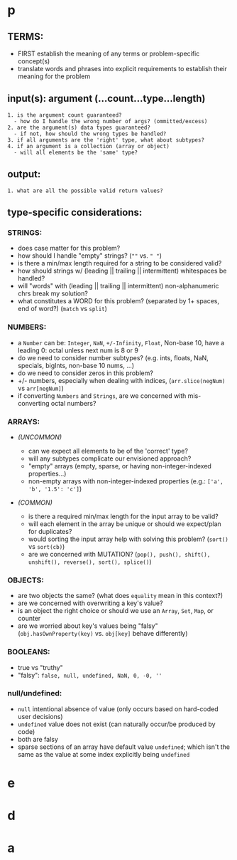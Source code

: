 # p


## TERMS:
- FIRST establish the meaning of any terms or problem-specific concept(s)
- translate words and phrases into explicit requirements to establish their meaning for the problem

## input(s): argument (...count...type...length)

    1. is the argument count guaranteed?
      - how do I handle the wrong number of args? (ommitted/excess)
    2. are the argument(s) data types guaranteed?
      - if not, how should the wrong types be handled?
    3. if all arguments are the 'right' type, what about subtypes?
    4. if an argument is a collection (array or object)
      - will all elements be the 'same' type?

## output:

    1. what are all the possible valid return values?

## type-specific considerations:

### STRINGS:

- does case matter for this problem?
- how should I handle "empty" strings? (`""` vs. `" "`)
- is there a min/max length required for a string to be considered valid?
- how should strings w/ (leading || trailing || intermittent) whitespaces be handled?
- will "words" with (leading || trailing || intermittent) non-alphanumeric chrs break my solution?
- what constitutes a WORD for this problem? (separated by 1+ spaces, end of word?) (`match` vs `split`)

### NUMBERS:

- a `Number` can be: `Integer`, `NaN`, `+/-Infinity`, `Float`, Non-base 10, have a leading 0: octal unless next num is 8 or 9
- do we need to consider number subtypes? (e.g. ints, floats, NaN, specials, bigInts, non-base 10 nums, ...)
- do we need to consider zeros in this problem?
- +/- numbers, especially when dealing with indices, (`arr.slice(negNum)` vs `arr[negNum]`)
- if converting `Numbers` and `Strings`, are we concerned with mis-converting octal numbers?

### ARRAYS:

- _(UNCOMMON)_
  - can we expect all elements to be of the 'correct' type?
  - will any subtypes complicate our envisioned approach?
  - "empty" arrays (empty, sparse, or having non-integer-indexed properties...)
  - non-empty arrays with non-integer-indexed properties (e.g.: `['a', 'b', '1.5': 'c']`)

- _(COMMON)_
  - is there a required min/max length for the input array to be valid?
  - will each element in the array be unique or should we expect/plan for duplicates?
  - would sorting the input array help with solving this problem? (`sort()` vs `sort(cb)`)
  - are we concerned with MUTATION? (`pop(), push(), shift(), unshift(), reverse(), sort(), splice()`)

### OBJECTS:

- are two objects the same? (what does `equality` mean in this context?)
- are we concerned with overwriting a key's value?
- is an object the right choice or should we use an `Array`, `Set`, `Map`, or counter
- are we worried about key's values being "falsy" (`obj.hasOwnProperty(key)` vs. `obj[key]` behave differently)

### BOOLEANS:

- true vs "truthy"
- "falsy": `false, null, undefined, NaN, 0, -0, ''`

### null/undefined:

- `null` intentional absence of value (only occurs based on hard-coded user decisions)
- `undefined` value does not exist (can naturally occur/be produced by code)
- both are falsy
- sparse sections of an array have default value `undefined`; which isn't the same as the value at some index explicitly being `undefined`

# e

# d

# a
